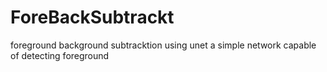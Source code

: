 # ForeBackSubtrackt
foreground background subtracktion using unet
a simple network capable of detecting foreground
